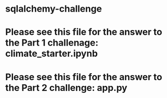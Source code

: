 # sqlalchemy-challenge

# Please see this file for the answer to the Part 1 challenage: climate_starter.ipynb
# Please see this file for the answer to the Part 2 challenge: app.py